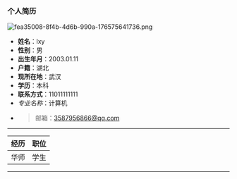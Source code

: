 ### 个人简历
![fea35008-8f4b-4d6b-990a-176575641736.png](https://web-tail01.oss-cn-beijing.aliyuncs.com/fea35008-8f4b-4d6b-990a-176575641736.png)
- **姓名**：lxy
- **性别**：男
- **出生年月**：2003.01.11
- **户籍**：湖北
- **现所在地**：武汉
- **学历**：本科
- **联系方式**：11011111111
- *专业名称*：计算机
- >邮箱：3587956866@qq.com
---


| 经历 | 职位 |
| ------ | ------ |
| 华师 | 学生 |

---

